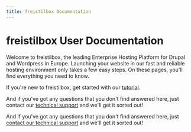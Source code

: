 ```yaml
---
title: freistilbox Documentation
---
```


# freistilbox User Documentation

Welcome to freistilbox, the leading Enterprise Hosting Platform for Drupal and
Wordpress in Europe. Launching your website in our fast and reliable hosting
environment only takes a few easy steps. On these pages, you'll find everything
you need to know.

If you're new to freistilbox, get started with our
[tutorial](/getting_started/index.html).

And if you've got any questions that you don't find answered here, just contact
our [technical support](/important_details/support.html) and we'll get it sorted
out!

And if you've got any questions that you don't find answered here, just [contact our technical support](mailto:support@freistilbox.com) and we'll get it sorted out!
